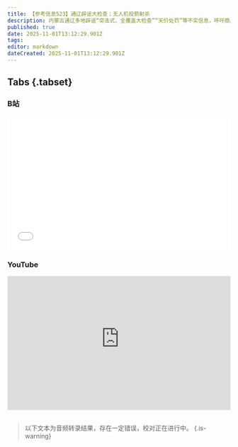 ```yaml
---
title: 【参考信息523】通辽辟谣大检查；无人机投箭射杀
description: 内蒙古通辽多地辟谣“突击式、全覆盖大检查”“天价处罚”等不实信息，呼吁商户正常开门营业，不必因不实传言而自行关门歇业。湖南耒阳童车产业园夸大数据，虚报产值，宣传有60余家企业入驻投产，实际只有5家，用工不到100人。甘肃岷县和山东博兴各有民营供热企业被有关部门强行接管。中国2035年人均GDP目标将达到中等发达国家水平，是个什么水准。再谈郑智化与深圳机场激发的议题，无障碍环境并非只服务残疾人。
published: true
date: 2025-11-01T13:12:29.901Z
tags: 
editor: markdown
dateCreated: 2025-11-01T13:12:29.901Z
---
```


## Tabs {.tabset}
### B站
<div style="position: relative; padding: 30% 45%;">
<iframe style="position: absolute; width: 100%; height: 100%; left: 0; top: 0;" src="//player.bilibili.com/player.html?&bvid=BV1H91LBhEZN&page=1&as_wide=1&high_quality=1&danmaku=1&autoplay=0" scrolling="no" border="0" frameborder="no" framespacing="0" allowfullscreen="true"></iframe>
</div>

### YouTube
<div style="position: relative; padding: 30% 45%;">
<iframe style="position: absolute; top: 0; left: 0; width: 100%; height: 100%;" src="https://www.youtube-nocookie.com/embed/YouTubeVID" title="YouTube video player" frameborder="0" allow="accelerometer; autoplay; clipboard-write; encrypted-media; gyroscope; picture-in-picture" allowfullscreen></iframe>
</div>

## 

> 以下文本为音频转录结果，存在一定错误，校对正在进行中。
{.is-warning}

